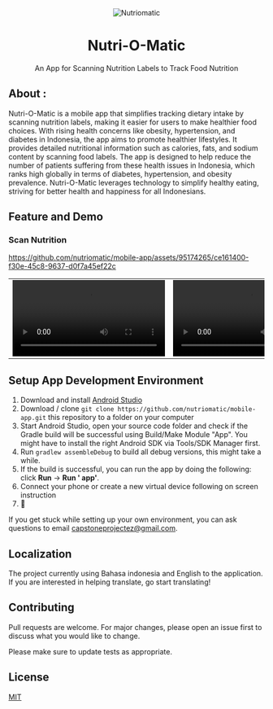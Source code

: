 <div align="center">
  <img src="https://avatars.githubusercontent.com/u/169359353?s=200&v=4" alt="Nutriomatic">
  <h1>Nutri-O-Matic</h1>
  <p> An App for Scanning Nutrition Labels to Track Food Nutrition</p>
</div>

## About :

Nutri-O-Matic is a mobile app that simplifies tracking dietary intake by scanning nutrition labels, making it easier for
users to make healthier food choices. With rising health concerns like obesity, hypertension, and diabetes in Indonesia,
the app aims to promote healthier lifestyles. It provides detailed nutritional information such as calories, fats, and
sodium content by scanning food labels. The app is designed to help reduce the number of patients suffering from these
health issues in Indonesia, which ranks high globally in terms of diabetes, hypertension, and obesity prevalence.
Nutri-O-Matic leverages technology to simplify healthy eating, striving for better health and happiness for all
Indonesians.

## Feature and Demo

[//]: # (### Register, Login, And Classification)

[//]: # (https://github.com/nutriomatic/mobile-app/assets/95174265/bb0df219-cf62-4ea6-9d27-2b219b045743)

[//]: # ()
[//]: # (### Catalog Product And Search Product)

[//]: # (https://github.com/nutriomatic/mobile-app/assets/95174265/e4914324-5991-4df3-8c6c-79f3b081d335)

### Scan Nutrition
https://github.com/nutriomatic/mobile-app/assets/95174265/ce161400-f30e-45c8-9637-d0f7a45ef22c

[//]: # (### Create Store  )

[//]: # (https://github.com/nutriomatic/mobile-app/assets/95174265/43a46f32-015a-489e-8fbf-680590308e71)

[//]: # ()
[//]: # (### Admin Menu)

[//]: # (https://github.com/nutriomatic/mobile-app/assets/95174265/13a00db2-b0a9-442a-a8f9-688748970b26)

[//]: # ()
[//]: # (### Add Product and Request Advertise)

[//]: # (https://github.com/nutriomatic/mobile-app/assets/95174265/e66308c8-9375-40ee-a7f8-2f5cde43800e)

[//]: # ()
[//]: # (### Check Product After Acc Admin)

[//]: # (https://github.com/nutriomatic/mobile-app/assets/95174265/51596352-0452-4fc9-ba03-9e26184178be)


[//]: # ()
[//]: # (| -                                                                                               | -                                                                                               |)

[//]: # (|-------------------------------------------------------------------------------------------------|-------------------------------------------------------------------------------------------------|)

[//]: # (| https://github.com/nutriomatic/mobile-app/assets/95174265/bb0df219-cf62-4ea6-9d27-2b219b045743  | https://github.com/nutriomatic/mobile-app/assets/95174265/e4914324-5991-4df3-8c6c-79f3b081d335  |)

[//]: # (| https://github.com/nutriomatic/mobile-app/assets/95174265/ce161400-f30e-45c8-9637-d0f7a45ef22c  | https://github.com/nutriomatic/mobile-app/assets/95174265/43a46f32-015a-489e-8fbf-680590308e71  |)

[//]: # (| https://github.com/nutriomatic/mobile-app/assets/95174265/13a00db2-b0a9-442a-a8f9-688748970b26  | https://github.com/nutriomatic/mobile-app/assets/95174265/e66308c8-9375-40ee-a7f8-2f5cde43800e  |)

[//]: # (| https://github.com/nutriomatic/mobile-app/assets/95174265/51596352-0452-4fc9-ba03-9e26184178be  | https://github.com/nutriomatic/mobile-app/assets/95174265/51596352-0452-4fc9-ba03-9e26184178be  |)

[//]: # ()


<table>
  <tr>
    <td>
      <video src="https://github.com/nutriomatic/mobile-app/assets/95174265/ce161400-f30e-45c8-9637-d0f7a45ef22c" controls></video>
    </td>
    <td>
      <video src="https://github.com/nutriomatic/mobile-app/assets/95174265/ce161400-f30e-45c8-9637-d0f7a45ef22c" controls></video>
    </td>
  </tr>
</table>

## Setup App Development Environment

1. Download and install [Android Studio](https://developer.android.com/studio)
3. Download / clone `git clone https://github.com/nutriomatic/mobile-app.git` this repository to a folder on your computer
4. Start Android Studio, open your source code folder and check if the Gradle build will be
   successful using Build/Make
   Module "App". You might have to install the right Android SDK via Tools/SDK Manager first.
5. Run `gradlew assembleDebug` to build all debug versions, this might take a while.
6. If the build is successful, you can run the app by doing the following: click **Run** -> **Run '
   app'**.
7. Connect your phone or create a new virtual device following on screen instruction
10. :tada:

If you get stuck while setting up your own environment, you can ask questions to
email [capstoneprojectez@gmail.com](mailto:capstoneprojectez@gmail.com).

[//]: # ()

[//]: # (## Testing Dev Releases)

[//]: # ()

[//]: # (We are using [Github Actions]&#40;https://github.com/home-assistant/android/actions&#41; to perform continuous integration both)

[//]: # (by unit testing, deploying dev releases)

[//]: # (to [Play Store Beta]&#40;https://play.google.com/apps/testing/io.homeassistant.companion.android&#41; and final releases to)

[//]: # (the [Play Store]&#40;https://play.google.com/store/apps/details?id=io.homeassistant.companion.android&#41; when we release. To)

[//]: # (help test out a specific feature/fixes users can find the APK on the Actions page for each pull request, this debug APK)

[//]: # (can be installed side-by-side the production or beta builds.)

## Localization

The project currently using Bahasa indonesia and English to the
application. If you are interested in helping translate, go start translating!

## Contributing

Pull requests are welcome. For major changes, please open an issue first
to discuss what you would like to change.

Please make sure to update tests as appropriate.

## License

[MIT](https://choosealicense.com/licenses/mit/)